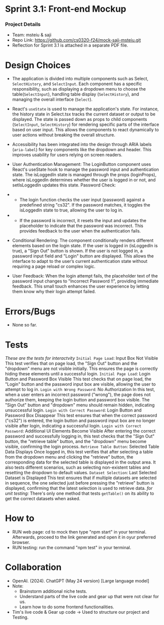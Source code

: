 # Sprint 3.1: Front-end Mockup

### Project Details
- Team: msteiu & saji
- Repo Link: https://github.com/cs0320-f24/mock-saji-msteiu.git
- Reflection for Sprint 3.1 is attached in a separate PDF file.

# Design Choices
- The application is divided into multiple components such as Select, `SelectHistory`, and `SelectInput`. Each component has a specific responsibility, such as displaying a dropdown menu to choose the table(`SelectInput`), handling table display (`SelectHistory`), and managing the overall interface (`Select`).

- React's `useState` is used to manage the application's state. For instance, the history state in Select.tsx tracks the current dataset or output to be displayed. The state is passed down as props to child components (`SelectInput`, `SelectHistory`) for rendering specific parts of the interface based on user input. This allows the components to react dynamically to user actions without breaking the overall structure. 

- Accessibility has been integrated into the design through ARIA labels (`aria-label`) for key components like the dropdown and header. This improves usability for users relying on screen readers.

- User Authentication Management: The LoginButton component uses React's useState hook to manage the password input and authentication state. The isLoggedIn state is managed through the props (loginProps), where isLoggedIn determines whether the user is logged in or not, and setIsLoggedIn updates this state.
Password Check:
- - The login function checks the user input (password) against a predefined string "cs32". If the password matches, it toggles the isLoggedIn state to true, allowing the user to log in.
- - If the password is incorrect, it resets the input and updates the placeholder to indicate that the password was incorrect. This provides feedback to the user when the authentication fails.

- Conditional Rendering: The component conditionally renders different elements based on the login state. If the user is logged in (isLoggedIn is true), a "Sign Out" button is shown. If the user is not logged in, a password input field and "Login" button are displayed. This allows the interface to adapt to the user’s current authentication state without requiring a page reload or complex logic.

- User Feedback: When the login attempt fails, the placeholder text of the password input changes to "Incorrect Password !!", providing immediate feedback. This small touch enhances the user experience by letting them know why their login attempt failed.

# Errors/Bugs
- None so far.

# Tests
_These are the tests for interactvity_
`Initial Page Load`: Input Box Not Visible
This test verifies that on page load, the "Sign Out" button and the "dropdown" menu are not visible initially. This ensures the page is correctly hiding these elements until a successful login.
`Initial Page Load`: Login Button and Password Box Visible
This test checks that on page load, the "Login" button and the password input box are visible, allowing the user to attempt to log in.
`Login with Wrong Password`: No Authorization
In this test, when a user enters an incorrect password ("wrong"), the page does not authorize them, keeping the login button and password box visible. The "Sign Out" button and "dropdown" menu should remain hidden, indicating unsuccessful login.
`Login with Correct Password`: Login Button and Password Box Disappear
This test ensures that when the correct password ("cs32") is entered, the login button and password input box are no longer visible after login, indicating a successful login.
`Login with Correct Password`: Additional UI Elements Become Visible
After entering the correct password and successfully logging in, this test checks that the "Sign Out" button, the "retrieve table" button, and the "dropdown" menu become visible, confirming the login process.
`Retrieve Table Button`: Selected Table Data Displays
Once logged in, this test verifies that after selecting a table from the dropdown menu and clicking the "retrieve" button, the corresponding data for the selected table is displayed in the output area. It also tests different scenarios, such as selecting non-existent tables and resetting the dropdown to default values.
`Dataset Selection`: Last Selected Dataset is Displayed
This test ensures that if multiple datasets are selected in sequence, the one selected just before pressing the "retrieve" button is displayed, confirming that the latest selection is used to retrieve data.
_for unit testing:_
There's only one method that tests `getTable()` on its ability to get the correct datasets when asked.

# How to
- RUN web page: cd to mock then type "npm start" in your terminal. Afterwards, proceed to the link generated and open it in oyur preferred browser.
- RUN testing: run the command "npm test" in your terminal.

# Collaboration
- OpenAI. (2024). ChatGPT (May 24 version) [Large language model]
- Note:
    - Brainstorm additional niche tests.
    - Understand parts of the live code and gear up that were not clear for us.
    - Learn how to do some frontend functionalities.
- Tim's live code & Gear up code -> Used to structure our project and Testing.

